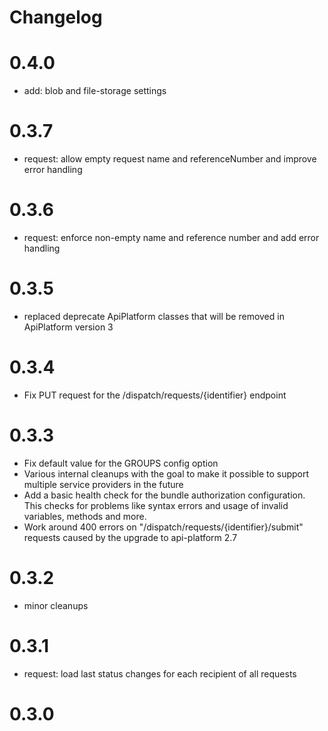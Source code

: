 # Changelog

# 0.4.0

- add: blob and file-storage settings

# 0.3.7

- request: allow empty request name and referenceNumber and improve error handling

# 0.3.6

- request: enforce non-empty name and reference number and add error handling

# 0.3.5

- replaced deprecate ApiPlatform classes that will be removed in ApiPlatform version 3

# 0.3.4

- Fix PUT request for the /dispatch/requests/{identifier} endpoint

# 0.3.3

- Fix default value for the GROUPS config option
- Various internal cleanups with the goal to make it possible to support multiple service providers in the future
- Add a basic health check for the bundle authorization configuration. This checks for problems
like syntax errors and usage of invalid variables, methods and more.
- Work around 400 errors on "/dispatch/requests/{identifier}/submit" requests caused by the upgrade to api-platform 2.7

# 0.3.2

- minor cleanups

# 0.3.1

- request: load last status changes for each recipient of all requests

# 0.3.0
